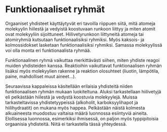 # Funktionaaliset ryhmät

Orgaaniset yhdisteet käyttäytyvät eri tavoilla riippuen siitä, mitä atomeja molekyylin hiilestä ja vedyistä koostuvaan runkoon liittyy ja miten atomit ovat molekyyliin sijoittuneet. Hiilivetyrunkoon liittyneitä atomeja tai atomiryhmiä kutsutaan funktionaalisiksi ryhmiksi. Myös kaksois- ja kolmossidokset lasketaan funktionaalisiksi ryhmiksi. Samassa molekyylissä voi olla monta eri funktionaalista ryhmää.

Funktionaalinen ryhmä vaikuttaa merkittävästi siihen, miten yhdiste reagoi muiden yhdisteiden kanssa. Reaktioihin vaikuttavat funktionaalisen ryhmän lisäksi myös molekyylien rakenne ja reaktion olosuhteet (liuotin, lämpötila, paine, mahdolliset muut aineet...).

Seuraavissa kappaleissa käsitellään erilaisia yhdisteitä niiden funktionaalisen ryhmän mukaan luokiteltuna. Aluksi tarkastellaan hiilivetyjä eli pelkästään hiilestä ja vedystä koostuvia molekyylejä. Muissa tarkasteltavissa yhdistetyypeissä (alkoholit, karboksyylihapot ja hiilihydraatit) on mukana myös happea. Pelkästään näistä kolmesta alkuaineesta muodostuu valtaisa määrä luonnossa esiintyviä aineita. Elollisessa luonnossa, esimerkiksi ihmisessä, on paljon myös typpipitoisia orgaanisia yhdisteitä. Niitä ei tarkastella tässä yhteydessä.